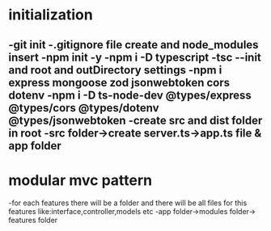 # initialization
-git init
-.gitignore file create and node_modules insert
-npm init -y
-npm i -D typescript
-tsc --init and root and outDirectory settings
-npm i express mongoose zod jsonwebtoken cors dotenv
-npm i -D ts-node-dev @types/express @types/cors @types/dotenv @types/jsonwebtoken
-create src and dist folder in root
-src folder->create server.ts->app.ts file & app folder
-

# modular mvc pattern
-for each features there will be a folder and there will be all files for this features like:interface,controller,models etc
-app folder->modules folder-> features folder
